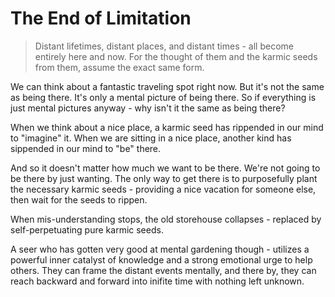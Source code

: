 # The End of Limitation

> Distant lifetimes, distant places, and distant times - all become entirely here and now. For the thought of them and the karmic seeds from them, assume the exact same form.

We can think about a fantastic traveling spot right now. But it's not the same as being there. It's only a mental picture of being there. So if everything is just mental pictures anyway - why isn't it the same as being there?

When we think about a nice place, a karmic seed has rippended in our mind to "imagine" it. When we are sitting in a nice place, another kind has sippended in our mind to "be" there.

And so it doesn't matter how much we want to be there. We're not going to be there by just wanting. The only way to get there is to purposefully plant the necessary karmic seeds - providing a nice vacation for someone else, then wait for the seeds to rippen.

When mis-understanding stops, the old storehouse collapses - replaced by self-perpetuating pure karmic seeds.

A seer who has gotten very good at mental gardening though - utilizes a powerful inner catalyst of knowledge and a strong emotional urge to help others. They can frame the distant events mentally, and there by, they can reach backward and forward into inifite time with nothing left unknown.
